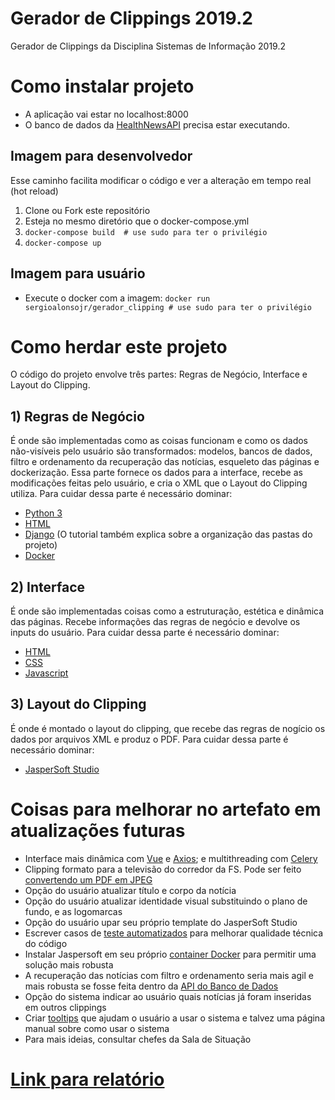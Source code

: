 # Gerador de Clippings 2019.2 
Gerador de Clippings da Disciplina Sistemas de Informação 2019.2

# Como instalar projeto

* A aplicação vai estar no localhost:8000
* O banco de dados da [HealthNewsAPI](https://github.com/healthnewsapi/HealthNewsAPI) precisa estar executando.

## Imagem para desenvolvedor
Esse caminho facilita modificar o código e ver a alteração em tempo real (hot reload)
1. Clone ou Fork este repositório
1. Esteja no mesmo diretório que o docker-compose.yml
1. `docker-compose build  # use sudo para ter o privilégio`
1. `docker-compose up`

## Imagem para usuário

* Execute o docker com a imagem:
`docker run sergioalonsojr/gerador_clipping # use sudo para ter o privilégio`

# Como herdar este projeto

O código do projeto envolve três partes: Regras de Negócio, Interface e Layout do Clipping.

## 1) Regras de Negócio

É onde são implementadas como as coisas funcionam e como os dados não-visíveis pelo usuário são transformados: modelos, bancos de dados, filtro e ordenamento da recuperação das notícias, esqueleto das páginas e dockerização. Essa parte fornece os dados para a interface, recebe as modificações feitas pelo usuário, e cria o XML que o Layout do Clipping utiliza.
Para cuidar dessa parte é necessário dominar:
 - [Python 3](https://www.codecademy.com/learn/learn-python-3)
 - [HTML](https://www.codecademy.com/learn/learn-html)
 - [Django](https://www.djangoproject.com/) (O tutorial também explica sobre a organização das pastas do projeto)
 - [Docker](https://www.docker.com/)
 
 ## 2) Interface
 
 É onde são implementadas coisas como a estruturação, estética e dinâmica das páginas. Recebe informações das regras de negócio e devolve os inputs do usuário.
 Para cuidar dessa parte é necessário dominar:
 - [HTML](https://www.codecademy.com/learn/learn-html)
 - [CSS](https://www.codecademy.com/learn/learn-css)
 - [Javascript](https://www.codecademy.com/learn/introduction-to-javascript)
 
 ## 3) Layout do Clipping
 
 É onde é montado o layout do clipping, que recebe das regras de nogício os dados por arquivos XML e produz o PDF.
 Para cuidar dessa parte é necessário dominar:
  - [JasperSoft Studio](https://community.jaspersoft.com/system/files/restricted-docs/jaspersoft-studio-user-guide_7.pdf)

# Coisas para melhorar no artefato em atualizações futuras

 - Interface mais dinâmica com [Vue](https://vuejs.org/) e [Axios](https://br.vuejs.org/v2/cookbook/using-axios-to-consume-apis.html); e multithreading com [Celery](http://docs.celeryproject.org/en/latest/django/first-steps-with-django.html)
 - Clipping formato para a televisão do corredor da FS. Pode ser feito [convertendo um PDF em JPEG](https://stackoverflow.com/questions/46184239/extract-a-page-from-a-pdf-as-a-jpeg)
 - Opção do usuário atualizar título e corpo da notícia
 - Opção do usuário atualizar identidade visual substituindo o plano de fundo, e as logomarcas
 - Opção do usuário upar seu próprio template do JasperSoft Studio
 - Escrever casos de [teste automatizados](https://docs.djangoproject.com/en/2.2/intro/tutorial05/) para melhorar qualidade técnica do código
 - Instalar Jaspersoft em seu próprio [container Docker](https://community.jaspersoft.com/project/jaspersoft-docker) para permitir uma solução mais robusta
 - A recuperação das notícias com filtro e ordenamento seria mais agil e mais robusta se fosse feita dentro da [API do Banco de Dados](https://github.com/healthnewsapi/HealthNewsAPI)
 - Opção do sistema indicar ao usuário quais notícias já foram inseridas em outros clippings
 - Criar [tooltips](https://www.w3schools.com/howto/howto_css_tooltip.asp) que ajudam o usuário a usar o sistema e talvez uma página manual sobre como usar o sistema
 - Para mais ideias, consultar chefes da Sala de Situação
 
 # [Link para relatório](https://pt.overleaf.com/read/zrybfcvxpfmx)
 
 
